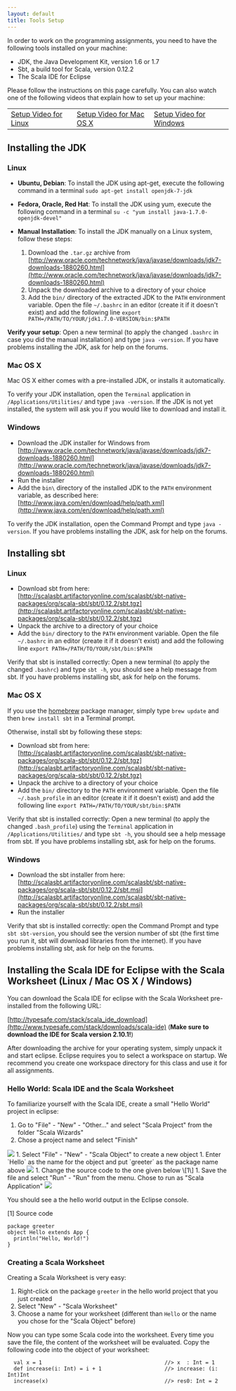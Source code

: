 ```yaml
---
layout: default
title: Tools Setup
---
```


<style type="text/css">
.bigwarn {
  color: #D00000;
  font-weight: bold;
  font-size: 1.3em;
  font-height: 100%;
}
</style>


In order to work on the programming assignments, you need to have the following tools installed on your machine:

 - JDK, the Java Development Kit, version 1.6 or 1.7
 - Sbt, a build tool for Scala, version 0.12.2
 - The Scala IDE for Eclipse

Please follow the instructions on this page carefully. You can also watch one of the following videos that explain how to set up your machine:

<table><tr>
  <td style="border:0"><a href="../lecture/23" class="btn">Setup Video for Linux</a></td>
  <td style="border:0"><a href="../lecture/25" class="btn">Setup Video for Mac OS X</a></td>
  <td style="border:0"><a href="../lecture/21" class="btn">Setup Video for Windows</a></td>
</tr></table>

## Installing the JDK

### Linux
* **Ubuntu, Debian**: To install the JDK using apt-get, execute the following command in a terminal
`sudo apt-get install openjdk-7-jdk`

* **Fedora, Oracle, Red Hat**: To install the JDK using yum, execute the following command in a terminal
`su -c "yum install java-1.7.0-openjdk-devel"`

* **Manual Installation**: To install the JDK manually on a Linux system, follow these steps:

  1. Download the `.tar.gz` archive from [http://www.oracle.com/technetwork/java/javase/downloads/jdk7-downloads-1880260.html](http://www.oracle.com/technetwork/java/javase/downloads/jdk7-downloads-1880260.html)
  1. Unpack the downloaded archive to a directory of your choice
  1. Add the `bin/` directory of the extracted JDK to the `PATH` environment variable. Open the file `~/.bashrc` in an editor (create it if it doesn't exist) and add the following line
  ```export PATH=/PATH/TO/YOUR/jdk1.7.0-VERSION/bin:$PATH```

**Verify your setup**: Open a new terminal (to apply the changed `.bashrc` in case you did the manual installation) and type `java -version`. If you have problems installing the JDK, ask for help on the forums.


### Mac OS X
Mac OS X either comes with a pre-installed JDK, or installs it automatically.

To verify your JDK installation, open the `Terminal` application in `/Applications/Utilities/` and type `java -version`. If the JDK is not yet installed, the system will ask you if you would like to download and install it.

### Windows

 - Download the JDK installer for Windows from [http://www.oracle.com/technetwork/java/javase/downloads/jdk7-downloads-1880260.html](http://www.oracle.com/technetwork/java/javase/downloads/jdk7-downloads-1880260.html)
 - Run the installer
 - Add the `bin\` directory of the installed JDK to the `PATH` environment variable, as described here: [http://www.java.com/en/download/help/path.xml](http://www.java.com/en/download/help/path.xml)

To verify the JDK installation, open the Command Prompt and type `java -version`. If you have problems installing the JDK, ask for help on the forums.


## Installing sbt

### Linux

 - Download sbt from here: [http://scalasbt.artifactoryonline.com/scalasbt/sbt-native-packages/org/scala-sbt/sbt/0.12.2/sbt.tgz](http://scalasbt.artifactoryonline.com/scalasbt/sbt-native-packages/org/scala-sbt/sbt/0.12.2/sbt.tgz)
 - Unpack the archive to a directory of your choice
 - Add the `bin/` directory to the `PATH` environment variable. Open the file `~/.bashrc` in an editor (create it if it doesn't exist) and add the following line
```export PATH=/PATH/TO/YOUR/sbt/bin:$PATH```

Verify that sbt is installed correctly: Open a new terminal (to apply the changed `.bashrc`) and type `sbt -h`, you should see a help message from sbt. If you have problems installing sbt, ask for help on the forums.

### Mac OS X

If you use the [homebrew](http://mxcl.github.com/homebrew/) package manager, simply type `brew update` and then `brew install sbt` in a Terminal prompt.

Otherwise, install sbt by following these steps:

 - Download sbt from here: [http://scalasbt.artifactoryonline.com/scalasbt/sbt-native-packages/org/scala-sbt/sbt/0.12.2/sbt.tgz](http://scalasbt.artifactoryonline.com/scalasbt/sbt-native-packages/org/scala-sbt/sbt/0.12.2/sbt.tgz)
 - Unpack the archive to a directory of your choice
 - Add the `bin/` directory to the `PATH` environment variable. Open the file `~/.bash_profile` in an editor (create it if it doesn't exist) and add the following line
```export PATH=/PATH/TO/YOUR/sbt/bin:$PATH```

Verify that sbt is installed correctly: Open a new terminal (to apply the changed `.bash_profile`) using the `Terminal` application in `/Applications/Utilities/` and type `sbt -h`, you should see a help message from sbt. If you have problems installing sbt, ask for help on the forums.

### Windows

 - Download the sbt installer from here: [http://scalasbt.artifactoryonline.com/scalasbt/sbt-native-packages/org/scala-sbt/sbt/0.12.2/sbt.msi](http://scalasbt.artifactoryonline.com/scalasbt/sbt-native-packages/org/scala-sbt/sbt/0.12.2/sbt.msi)
 - Run the installer

Verify that sbt is installed correctly: open the Command Prompt and type `sbt sbt-version`, you should see the version number of sbt (the first time you run it, sbt will download libraries from the internet). If you have problems installing sbt, ask for help on the forums.


## Installing the Scala IDE for Eclipse with the Scala Worksheet (Linux / Mac OS X / Windows)

You can download the Scala IDE for eclipse with the Scala Worksheet pre-installed from the following URL:

[http://typesafe.com/stack/scala_ide_download](http://www.typesafe.com/stack/downloads/scala-ide) (**Make sure to download the IDE for Scala version 2.10.1!**)

After downloading the archive for your operating system, simply unpack it and start eclipse. Eclipse requires you to select a workspace on startup. We recommend you create one workspace directory for this class and use it for all assignments.


### Hello World: Scala IDE and the Scala Worksheet

To familiarize yourself with the Scala IDE, create a small "Hello World" project in eclipse:

1. Go to "File" - "New" - "Other..." and select "Scala Project" from the folder "Scala Wizards"
1. Chose a project name and select "Finish"
  <img src="https://raw.github.com/lrytz/progfun-wiki/gh-pages/images/eclipse-new-project.png"/>
1. Select "File" - "New" - "Scala Object" to create a new object
1. Enter `Hello` as the name for the object and put `greeter` as the package name above
  <img src="https://raw.github.com/lrytz/progfun-wiki/gh-pages/images/eclipse-new-object.png"/>
1. Change the source code to the one given below \[1\]
1. Save the file and select "Run" - "Run" from the menu. Chose to run as "Scala Application"
  <img src="https://raw.github.com/lrytz/progfun-wiki/gh-pages/images/eclipse-run-as.png"/>


You should see a the hello world output in the Eclipse console.

\[1\] Source code

    package greeter
    object Hello extends App {
      println("Hello, World!")
    }


### Creating a Scala Worksheet

Creating a Scala Worksheet is very easy:

1. Right-click on the package `greeter` in the hello world project that you just created
1. Select "New" - "Scala Worksheet"
1. Choose a name for your worksheet (different than `Hello` or the name you chose for the "Scala Object" before)

Now you can type some Scala code into the worksheet. Every time you save the file, the content of the worksheet will be evaluated. Copy the following code into the object of your worksheet:

      val x = 1                                       //> x  : Int = 1
      def increase(i: Int) = i + 1                    //> increase: (i: Int)Int
      increase(x)                                     //> res0: Int = 2

